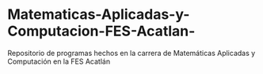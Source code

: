 # Matematicas-Aplicadas-y-Computacion-FES-Acatlan-

Repositorio de programas hechos en la carrera de Matemáticas Aplicadas y Computación en la FES Acatlán

